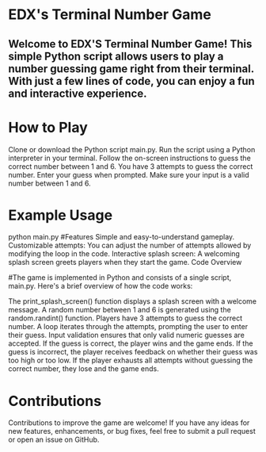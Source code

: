 # EDX's Terminal Number Game
## Welcome to EDX'S Terminal Number Game! This simple Python script allows users to play a number guessing game right from their terminal. With just a few lines of code, you can enjoy a fun and interactive experience.

# How to Play
Clone or download the Python script main.py.
Run the script using a Python interpreter in your terminal.
Follow the on-screen instructions to guess the correct number between 1 and 6.
You have 3 attempts to guess the correct number.
Enter your guess when prompted. Make sure your input is a valid number between 1 and 6.
# Example Usage
python main.py
#Features
Simple and easy-to-understand gameplay.
Customizable attempts: You can adjust the number of attempts allowed by modifying the loop in the code.
Interactive splash screen: A welcoming splash screen greets players when they start the game.
Code Overview

#The game is implemented in Python and consists of a single script, main.py. Here's a brief overview of how the code works:

The print_splash_screen() function displays a splash screen with a welcome message.
A random number between 1 and 6 is generated using the random.randint() function.
Players have 3 attempts to guess the correct number.
A loop iterates through the attempts, prompting the user to enter their guess.
Input validation ensures that only valid numeric guesses are accepted.
If the guess is correct, the player wins and the game ends.
If the guess is incorrect, the player receives feedback on whether their guess was too high or too low.
If the player exhausts all attempts without guessing the correct number, they lose and the game ends.

# Contributions
Contributions to improve the game are welcome! If you have any ideas for new features, enhancements, or bug fixes, feel free to submit a pull request or open an issue on GitHub.
